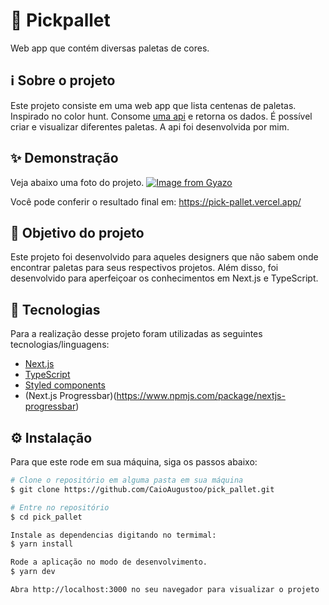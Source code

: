 # 🎨 Pickpallet
Web app que contém diversas paletas de cores.

## ℹ️ Sobre o projeto 
Este projeto consiste em uma web app que lista centenas de paletas. Inspirado no color hunt. Consome [uma api](https://github.com/CaioAugustoo/pickpallet_api) e retorna os dados.
É possível criar e visualizar diferentes paletas. A api foi desenvolvida por mim.

## ✨ Demonstração
Veja abaixo uma foto do projeto.
[![Image from Gyazo](https://i.gyazo.com/202bf930c56eb36a0b6382842cd467a4.png)](https://gyazo.com/202bf930c56eb36a0b6382842cd467a4)

Você pode conferir o resultado final em: https://pick-pallet.vercel.app/


## 🎯 Objetivo do projeto
Este projeto foi desenvolvido para aqueles designers que não sabem onde encontrar paletas para seus respectivos projetos. Além disso, foi desenvolvido para aperfeiçoar os
conhecimentos em Next.js e TypeScript.

## 📝 Tecnologias 
Para a realização desse projeto foram utilizadas as seguintes tecnologias/linguagens: 
- [Next.js](https://nextjs.org/) 
- [TypeScript](https://www.typescriptlang.org/)
- [Styled components](https://styled-components.com)
- (Next.js Progressbar)(https://www.npmjs.com/package/nextjs-progressbar)

## ⚙️ Instalação
Para que este rode em sua máquina, siga os passos abaixo:

```bash
# Clone o repositório em alguma pasta em sua máquina
$ git clone https://github.com/CaioAugustoo/pick_pallet.git

# Entre no repositório
$ cd pick_pallet

Instale as dependencias digitando no termimal:
$ yarn install

Rode a aplicação no modo de desenvolvimento.
$ yarn dev

Abra http://localhost:3000 no seu navegador para visualizar o projeto
```
